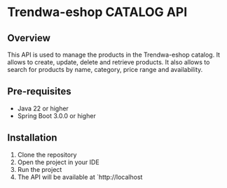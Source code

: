 # Trendwa-eshop CATALOG API
## Overview
This API is used to manage the products in the Trendwa-eshop catalog. It allows to create, update, delete and retrieve products. It also allows to search for products by name, category, price range and availability.

## Pre-requisites
- Java 22 or higher
- Spring Boot 3.0.0 or higher

## Installation
1. Clone the repository
2. Open the project in your IDE
3. Run the project
4. The API will be available at `http://localhost
